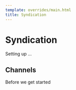 ```yaml
---
template: overrides/main.html
title: Syndication
---
```


# Syndication 

Setting up ...

## Channels 
Before we get started

